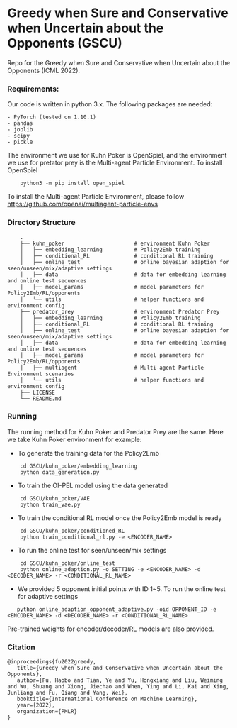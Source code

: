 # Greedy when Sure and Conservative when Uncertain about the Opponents (GSCU)
Repo for the Greedy when Sure and Conservative when Uncertain about the Opponents (ICML 2022).


### Requirements:
Our code is written in python 3.x. The following packages are needed:
```
- PyTorch (tested on 1.10.1)
- pandas
- joblib
- scipy
- pickle 
```

The environment we use for Kuhn Poker is OpenSpiel, and the environment we use for pretator prey is the Multi-agent Particle Environment. 
To install OpenSpiel 
```
    python3 -m pip install open_spiel
```
To install the Multi-agent Particle Environment, please follow https://github.com/openai/multiagent-particle-envs 


### Directory Structure
```
    .
    ├── kuhn_poker                      # environment Kuhn Poker
    │   ├── embedding_learning          # Policy2Emb training
    │   ├── conditional_RL              # conditional RL training 
    │   ├── online_test                 # online bayesian adaption for seen/unseen/mix/adaptive settings 
    │   ├── data                        # data for embedding learning and online test sequences 
    │   ├── model_params                # model parameters for Policy2Emb/RL/opponents 
    │   └── utils                       # helper functions and environment config
    ├── predator_prey                   # environment Predator Prey
    │   ├── embedding_learning          # Policy2Emb training
    │   ├── conditional_RL              # conditional RL training 
    │   ├── online_test                 # online bayesian adaption for seen/unseen/mix/adaptive settings 
    │   ├── data                        # data for embedding learning and online test sequences 
    │   ├── model_params                # model parameters for Policy2Emb/RL/opponents 
    │   ├── multiagent                  # Multi-agent Particle Environment scenarios
    │   └── utils                       # helper functions and environment config
    ├── LICENSE
    └── README.md
```

### Running
The running method for Kuhn Poker and Predator Prey are the same. Here we take Kuhn Poker environment for example:
* To generate the training data for the Policy2Emb
```
    cd GSCU/kuhn_poker/embedding_learning
    python data_generation.py 
```
* To train the OI-PEL model using the data generated
```
    cd GSCU/kuhn_poker/VAE
    python train_vae.py 
```
* To train the conditional RL model once the Policy2Emb model is ready
```
    cd GSCU/kuhn_poker/conditioned_RL
    python train_conditional_rl.py -e <ENCODER_NAME>
```
* To run the online test for seen/unseen/mix settings
```
    cd GSCU/kuhn_poker/online_test
    python online_adaption.py -o SETTING -e <ENCODER_NAME> -d <DECODER_NAME> -r <CONDITIONAL_RL_NAME>
```
* We provided 5 opponent initial points with ID 1~5. To run the online test for adaptive settings
```
   python online_adaption_opponent_adaptive.py -oid OPPONENT_ID -e <ENCODER_NAME> -d <DECODER_NAME> -r <CONDITIONAL_RL_NAME>
```
Pre-trained weights for encoder/decoder/RL models are also provided.

### Citation
```
@inproceedings{fu2022greedy,
   title={Greedy when Sure and Conservative when Uncertain about the Opponents},
   author={Fu, Haobo and Tian, Ye and Yu, Hongxiang and Liu, Weiming and Wu, Shuang and Xiong, Jiechao and When, Ying and Li, Kai and Xing, Junliang and Fu, Qiang and Yang, Wei},
   booktitle={International Conference on Machine Learning},
   year={2022},
   organization={PMLR}
}
```